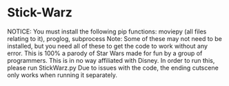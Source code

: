 # Stick-Warz
NOTICE: You must install the following pip functions: moviepy (all files relating to it), proglog, subprocess
Note: Some of these may not need to be installed, but you need all of these to get the code to work without any error.
This is 100% a parody of Star Wars made for fun by a group of programmers. This is in no way affiliated with Disney.
In order to run this, please run StickWarz.py
Due to issues with the code, the ending cutscene only works when running it separately.
